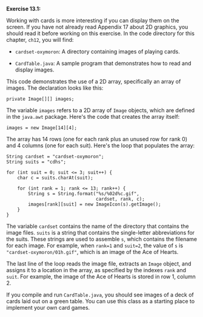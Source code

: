 **Exercise 13.1:**

Working with cards is more interesting if you can display them on the screen.
If you have not already read Appendix 17 about 2D graphics, you should read it before working on this exercise.
In the code directory for this chapter, `ch12`, you will find:



*  `cardset-oxymoron`: A directory containing images of playing cards.

*  `CardTable.java`: A sample program that demonstrates how to read and display images.



This code demonstrates the use of a 2D array, specifically an array of images.
The declaration looks like this:

```code
private Image[][] images;
```

The variable `images` refers to a 2D array of `Image` objects, which are defined in the `java.awt` package.
Here's the code that creates the array itself:

```code
images = new Image[14][4];
```

The array has 14 rows (one for each rank plus an unused row for rank 0) and 4 columns (one for each suit).
Here's the loop that populates the array:

```code
String cardset = "cardset-oxymoron";
String suits = "cdhs";

for (int suit = 0; suit <= 3; suit++) {
    char c = suits.charAt(suit);

    for (int rank = 1; rank <= 13; rank++) {
        String s = String.format("%s/%02d%c.gif",
                                 cardset, rank, c);
        images[rank][suit] = new ImageIcon(s).getImage();
    }
}
```

The variable `cardset` contains the name of the directory that contains the image files.
`suits` is a string that contains the single-letter abbreviations for the suits.
These strings are used to assemble `s`, which contains the filename for each image.
For example, when `rank=1` and `suit=2`, the value of `s` is `"cardset-oxymoron/01h.gif"`, which is an image of the Ace of Hearts.

The last line of the loop reads the image file, extracts an `Image` object, and assigns it to a location in the array, as specified by the indexes `rank` and `suit`.
For example, the image of the Ace of Hearts is stored in row 1, column 2.

If you compile and run `CardTable.java`, you should see images of a deck of cards laid out on a green table.
You can use this class as a starting place to implement your own card games.
